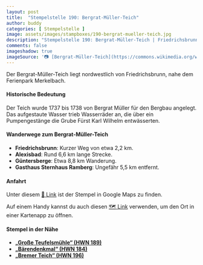 ```yaml
---
layout: post
title:  "Stempelstelle 190: Bergrat-Müller-Teich"
author: buddy
categories: [ Stempelstelle ]
image: assets/images/stampboxes/190-bergrat-mueller-teich.jpg
description: "Stempelstelle 190: Bergrat-Müller-Teich | Friedrichsbrunn"
comments: false
imageshadow: true
imageSource: '📷 [Bergrat-Müller-Teich](https://commons.wikimedia.org/wiki/File:Bergrat-M%C3%BCller-Teich.jpg) von <a href="//commons.wikimedia.org/wiki/User:B.Thomas95" title="User:B.Thomas95">B.Thomas95</a> unter Lizenz [CC BY-SA 3.0](https://creativecommons.org/licenses/by-sa/3.0)'
---
```


Der Bergrat-Müller-Teich liegt nordwestlich von Friedrichsbrunn, nahe dem Ferienpark Merkelbach. 

#### Historische Bedeutung

Der Teich wurde 1737 bis 1738 von Bergrat Müller für den Bergbau angelegt. Das aufgestaute Wasser trieb Wasserräder an, die über ein Pumpengestänge die Grube Fürst Karl Wilhelm entwässerten. 

#### Wanderwege zum Bergrat-Müller-Teich

- **Friedrichsbrunn**: Kurzer Weg von etwa 2,2 km.
- **Alexisbad**: Rund 6,6 km lange Strecke.
- **Güntersberge**: Etwa 8,8 km Wanderung.
- **Gasthaus Sternhaus Ramberg**: Ungefähr 5,5 km entfernt. 

#### Anfahrt

Unter diesem [📍 Link](https://www.google.com/maps/dir/?api=1&origin=&destination=51.67948%2C%2011.06500) ist der Stempel in Google Maps zu finden.

<div class="android-only">
  Auf einem Handy kannst du auch diesen 
  <a href="geo:51.67948,11.06500">🗺️ Link</a> 
  verwenden, um den Ort in einer Kartenapp zu öffnen.
  <p></p>
</div>

#### Stempel in der Nähe

- [**„Große Teufelsmühle“ (HWN 189)**](/stempelstelle-189-grosse-teufelsmuehle)
- [**„Bärendenkmal“ (HWN 184)**](/stempelstelle-184-baerendenkmal)
- [**„Bremer Teich“ (HWN 196)**](/stempelstelle-196-bremer-teich)
